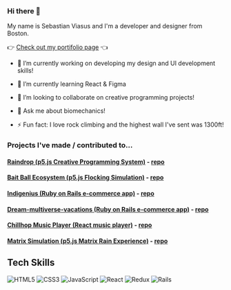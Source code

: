 ### Hi there 👋

My name is Sebastian Viasus and I'm a developer and designer from Boston.

👉 [Check out my portifolio page]( https://www.sebastianviasus.com/ ) 👈

- 🔭 I’m currently working on developing my design and UI development skills! 

- 🌱 I’m currently learning React & Figma 

- 👯 I’m looking to collaborate on creative programming projects!

- 💬 Ask me about biomechanics!

- ⚡ Fun fact: I love rock climbing and the highest wall I've sent was 1300ft!

### Projects I've made / contributed to...


#### [Raindrop (p5.js Creative Programming System)](https://seabass617.github.io/Raindrop/) - [repo](https://github.com/seabass617/Raindrop)
#### [Bait Ball Ecosystem (p5.js Flocking Simulation)](https://seabass617.github.io/Ecosystem-Project-5-Autonomy/) - [repo](https://github.com/seabass617/Ecosystem-Project-5-Autonomy)
#### [Indigenius (Ruby on Rails e-commerce app)](https://www.indigenius.space/) - [repo](https://github.com/seabass617/indigenius)
#### [Dream-multiverse-vacations (Ruby on Rails e-commerce app)](http://multiverse-vacation.herokuapp.com/) - [repo](https://github.com/seabass617/dream_multiverse_vacations)
#### [Chillhop Music Player (React music player)](https://seabass617.github.io/music-app/) - [repo](https://github.com/seabass617/music-app)
#### [Matrix Simulation (p5.js Matrix Rain Experience)](https://seabass617.github.io/Matrix-Simulation/) - [repo](https://github.com/seabass617/Matrix-Simulation)

## Tech Skills

![HTML5](https://img.shields.io/badge/-HTML5-E34F26?style=flat-square&logo=html5&logoColor=white)
![CSS3](https://img.shields.io/badge/-CSS3-1572B6?style=flat-square&logo=css3)
![JavaScript](https://img.shields.io/badge/-JavaScript-black?style=flat-square&logo=javascript)
![React](https://img.shields.io/badge/-React-black?style=flat-square&logo=react)
![Redux](https://img.shields.io/badge/-Redux-black?style=flat-square&logo==redux)
![Rails]( https://img.shields.io/badge/-Rails-red?style=flat-square&logo=ruby-on-rails)
